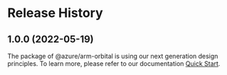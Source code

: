 # Release History
    
## 1.0.0 (2022-05-19)

The package of @azure/arm-orbital is using our next generation design principles. To learn more, please refer to our documentation [Quick Start](https://aka.ms/js-track2-quickstart).
